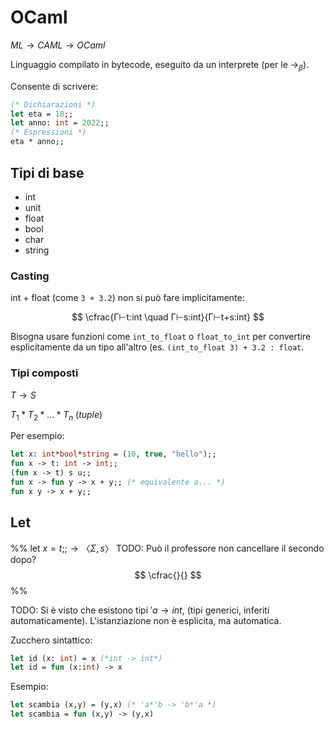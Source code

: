 # OCaml

$ML→CAML→OCaml$

Linguaggio compilato in bytecode, eseguito da un interprete (per le $→_β$).

Consente di scrivere:

```OCaml
(* Dichiarazioni *)
let eta = 18;;
let anno: int = 2022;;
(* Espressioni *)
eta * anno;;
```

## Tipi di base

- int
- unit
- float
- bool
- char
- string

### Casting

int + float (come `3 + 3.2`) non si può fare implicitamente:

$$
\cfrac{Γ⊢t:int \quad Γ⊢s:int}{Γ⊢t+s:int}
$$

Bisogna usare funzioni come `int_to_float` o `float_to_int` per convertire esplicitamente da un tipo all'altro (es. `(int_to_float 3) + 3.2 : float`.

### Tipi composti

$T→S$

$T_1*T_2*…*T_n$ (*tuple*)

Per esempio:
```OCaml
let x: int*bool*string = (10, true, "hello");;
fun x -> t: int -> int;;
(fun x -> t) s u;;
fun x -> fun y -> x + y;; (* equivalente a... *)
fun x y -> x + y;;
```

## Let

%%
$\text{let }x=t;;→〈Σ,s〉$
TODO: Può il professore non cancellare il secondo dopo?
$$
\cfrac{}{}
$$
%%

TODO:
Si è visto che esistono tipi $'a→int$, (tipi generici, inferiti automaticamente).
L'istanziazione non è esplicita, ma automatica.

Zucchero sintattico:
```ocaml
let id (x: int) = x (*int -> int*)
let id = fun (x:int) -> x
```

Esempio:
```ocaml
let scambia (x,y) = (y,x) (* 'a*'b -> 'b*'a *)
let scambia = fun (x,y) -> (y,x)
```